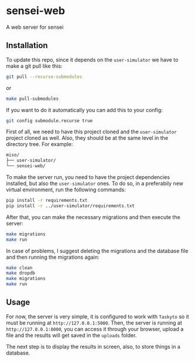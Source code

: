 # sensei-web

A web server for sensei

## Installation

To update this repo, since it depends on the `user-simulator` we have to make a git pull like this:

```bash
git pull --recurse-submodules
```
or 

```bash
make pull-submodules
```

If you want to do it automatically you can add this to your config:

```bash
git config submodule.recurse true
```

First of all, we need to have this project cloned and the `user-simulator` project cloned as well. Also, they should be at the same level in the directory tree. For example:

```bash
miso/
├── user-simulator/
└── sensei-web/
```

To make the server run, you need to have the project dependencies installed, but also the `user-simulator` ones. To do so, in a preferabily new virtual environment, run the following commands:

```bash
pip install -r requirements.txt
pip install -r ../user-simulator/requirements.txt
```

After that, you can make the necessary migrations and then execute the server:

```bash
make migrations
make run
```

In case of problems, I suggest deleting the migrations and the database file and then running the migrations again:

```bash
make clean
make dropdb
make migrations
make run
```

## Usage

For now, the server is very simple, it is configured to work with `Taskyto` so it must be running at `http://127.0.0.1:5000`. Then, the server is running at `http://127.0.0.1:8000`, you can access it through your browser, upload a file and the results will get saved in the `uploads` folder.

The next step is to display the results in screen, also, to store things in a database.
